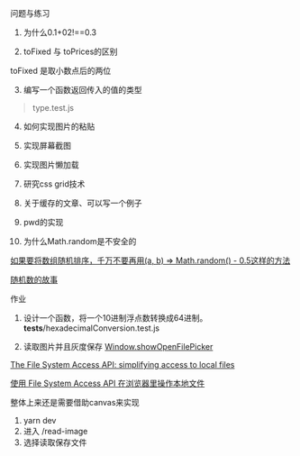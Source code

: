 问题与练习

1. 为什么0.1+02!==0.3

2. toFixed 与 toPrices的区别

toFixed 是取小数点后的两位

3. 编写一个函数返回传入的值的类型
> type.test.js

4. 如何实现图片的粘贴

5. 实现屏幕截图

6. 实现图片懒加载

7. 研究css grid技术

8. 关于缓存的文章、可以写一个例子

9. pwd的实现

10. 为什么Math.random是不安全的

[如果要将数组随机排序，千万不要再用(a, b) => Math.random() - 0.5这样的方法
](https://www.cnblogs.com/7qin/p/9710034.html)

[随机数的故事](https://zhuanlan.zhihu.com/p/205359984)

作业
1. 设计一个函数，将一个10进制浮点数转换成64进制。
__tests__/hexadecimalConversion.test.js

2. 读取图片并且灰度保存
[Window.showOpenFilePicker](https://developer.mozilla.org/en-US/docs/Web/API/Window/showOpenFilePicker)

[The File System Access API: simplifying access to local files](https://web.dev/file-system-access/)

[使用 File System Access API 在浏览器里操作本地文件](https://blog.meathill.com/tag/showopenfilepicker)

整体上来还是需要借助canvas来实现

1. yarn dev
2. 进入 /read-image
3. 选择读取保存文件